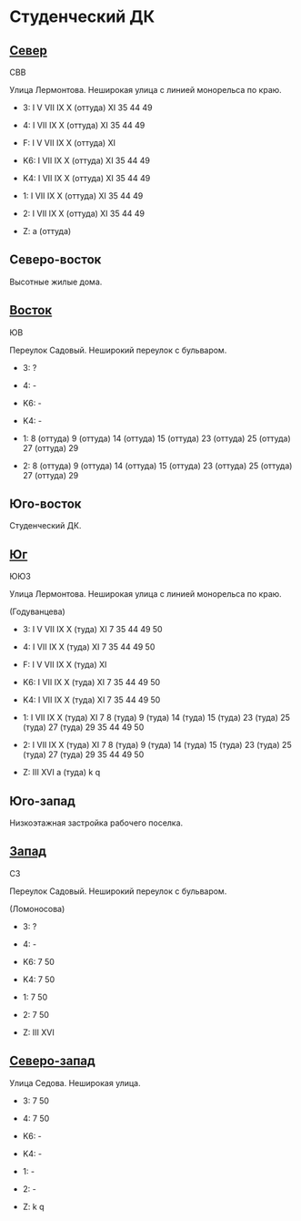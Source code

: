 # Студенческий ДК

## [Север](./10570090.md)

СВВ

Улица Лермонтова.
Неширокая улица с линией монорельса по краю.

* 3:    I   V   VII IX  X (оттуда)  XI
        35  44  49
* 4:    I   VII IX  X (оттуда)  XI
        35  44  49
* F:    I   V   VII IX  X (оттуда)  XI

* K6:   I   VII IX  X (оттуда)  XI
        35  44  49
* K4:   I   VII IX  X (оттуда)  XI
        35  44  49
* 1:    I   VII IX  X (оттуда)  XI
        35  44  49
* 2:    I   VII IX  X (оттуда)  XI
        35  44  49

* Z:    a (оттуда)

## Северо-восток

Высотные жилые дома.

## [Восток](./10575095.md)

ЮВ

Переулок Садовый.
Неширокий переулок с бульваром.

* 3:    ?
* 4:    -

* K6:   -
* K4:   -
* 1:    8 (оттуда)  9 (оттуда)  14 (оттуда) 15 (оттуда) 23 (оттуда)
        25 (оттуда) 27 (оттуда) 29
* 2:    8 (оттуда)  9 (оттуда)  14 (оттуда) 15 (оттуда) 23 (оттуда)
        25 (оттуда) 27 (оттуда) 29

## Юго-восток

Студенческий ДК.

## [Юг](./10570097.md)

ЮЮЗ

Улица Лермонтова.
Неширокая улица с линией монорельса по краю.

(Годуванцева)

* 3:    I   V   VII IX  X (туда)    XI
        7   35  44  49  50
* 4:    I   VII IX  X (туда)    XI
        7   35  44  49  50
* F:    I   V   VII IX  X (туда)    XI

* K6:   I   VII IX  X (туда)    XI
        7   35  44  49  50
* K4:   I   VII IX  X (туда)    XI
        7   35  44  49  50
* 1:    I   VII IX  X (туда)    XI
        7   8 (туда)    9 (туда)    14 (туда)   15 (туда)
        23 (туда)   25 (туда)   27 (туда)   29  35
        44  49  50
* 2:    I   VII IX  X (туда)    XI
        7   8 (туда)    9 (туда)    14 (туда)   15 (туда)
        23 (туда)   25 (туда)   27 (туда)   29  35
        44  49  50

* Z:    III XVI
        a (туда)   k   q

## Юго-запад

Низкоэтажная застройка рабочего поселка.

## [Запад](./10565095.md)

СЗ

Переулок Садовый.
Неширокий переулок с бульваром.

(Ломоносова)

* 3:    ?
* 4:    -

* K6:   7   50
* K4:   7   50
* 1:    7   50
* 2:    7   50

* Z:    III XVI

## [Северо-запад](./10565090.md)

Улица Седова.
Неширокая улица.

* 3:    7   50
* 4:    7   50

* K6:   -
* K4:   -
* 1:    -
* 2:    -

* Z:    k   q
